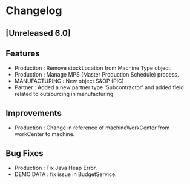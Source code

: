 # Changelog

## [Unreleased 6.0]
## Features
- Production : Remove stockLocation from Machine Type object.
- Production : Manage MPS (Master Production Schedule) process.
- MANUFACTURING : New object S&OP (PIC)
- Partner : Added a new partner type 'Subcontractor' and added field related to outsourcing in manufacturing

## Improvements
- Production : Change in reference of machineWorkCenter from workCenter to machine.

## Bug Fixes
- Production : Fix Java Heap Error.
- DEMO DATA : fix issue in BudgetService.


